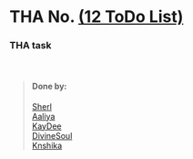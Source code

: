 # THA No.  [(12 ToDo List)](https://docs.google.com/document/d/1KaoMU4eYmH6h014n53M81H9ebwp8fX7biur5b4ybURE/edit)

### THA task

<br>

> #### Done by:
>[Sherl](https://github.com/aayushi221/Devsnest-Frontend/tree/main/day-12)  <br>
>[Aaliya](https://github.com/Aaliya7516/DevsNest/tree/main/Web%20Development/Day-012-JS9-LocalStorage_%26_SyncAsync) <br>
>[KayDee](https://github.com/kaydee0502/devsnest-frontend/tree/master/Tha12) <br>
>[DivineSoul](https://github.com/CodeBlooded-RahulMaurya/Devsnest-WebDev/tree/main/Day-12-ToDo-List) <br>
>[Knshika](https://github.com/knshika/Devsnest-frontend/tree/main/Day%2012%20To%20do%20list)<br>
>

